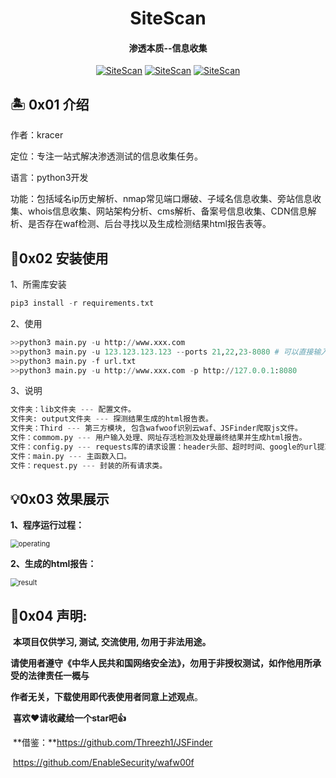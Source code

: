 <h1 align="center" >SiteScan</h1>

<h4 align="center" >渗透本质--信息收集</h3>
<p align="center">
    <a href="https://github.com/kracer127/SiteScan"><img alt="SiteScan" src="https://visitor-badge.glitch.me/badge?page_id=kracer127.SiteScan"></a>
    <a href="https://github.com/kracer127/SiteScan"><img alt="SiteScan" src="https://img.shields.io/github/stars/kracer127/SiteScan.svg"></a>
    <a href="https://github.com/kracer127/SiteScan/releases"><img alt="SiteScan" src="https://img.shields.io/github/release/kracer127/SiteScan.svg"></a>
</p>

## 🏝 0x01 介绍
作者：kracer

定位：专注一站式解决渗透测试的信息收集任务。

语言：python3开发

功能：包括域名ip历史解析、nmap常见端口爆破、子域名信息收集、旁站信息收集、whois信息收集、网站架构分析、cms解析、备案号信息收集、CDN信息解析、是否存在waf检测、后台寻找以及生成检测结果html报告表等。



## 🎸0x02 安装使用

1、所需库安装

```python
pip3 install -r requirements.txt
```

2、使用

```python
>>python3 main.py -u http://www.xxx.com
>>python3 main.py -u 123.123.123.123 --ports 21,22,23-8080 # 可以直接输入IP扫描端口，自动判断是否为IP
>>python3 main.py -f url.txt
>>python3 main.py -u http://www.xxx.com -p http://127.0.0.1:8080
```

3、说明

```python
文件夹：lib文件夹 --- 配置文件。
文件夹: output文件夹 --- 探测结果生成的html报告表。
文件夹：Third --- 第三方模块, 包含wafwoof识别云waf、JSFinder爬取js文件。
文件：commom.py --- 用户输入处理、网址存活检测及处理最终结果并生成html报告。
文件：config.py --- requests库的请求设置：header头部、超时时间、google的url提取量、网络错误尝试次数、重定向和代理设置，以及定义扫描的端口。
文件：main.py --- 主函数入口。
文件：request.py --- 封装的所有请求类。
```



## 💡0x03 效果展示
**1、程序运行过程：**

<img src="lib\imgs\operating.png" alt="operating" style="zoom:80%;" />



**2、生成的html报告：**

<img src="lib\imgs\result.png" alt="result" style="zoom:80%;" />

## 📝0x04 声明:

​	**本项目仅供学习, 测试, 交流使用, 勿用于非法用途。**

​	**请使用者遵守《中华人民共和国网络安全法》，勿用于非授权测试，如作他用所承受的法律责任一概与**

**作者无关，下载使用即代表使用者同意上述观点**。

​	**喜欢❤️请收藏给一个star吧👍**

​	**借鉴：**https://github.com/Threezh1/JSFinder

​	           https://github.com/EnableSecurity/wafw00f
